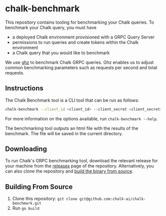 # chalk-benchmark

This repository contains tooling for benchmarking your Chalk queries. To benchmark
your Chalk query, you must have

- a deployed Chalk environment provisioned with a GRPC Query Server
- permissions to run queries and create tokens within the Chalk environment
- a Chalk query that you would like to benchmark

We use [ghz](https://github.com/bojand/ghz) to benchmark Chalk GRPC queries. Ghz enables us to
adjust common benchmarking parameters such as requests per second and total requests.

## Instructions

The Chalk Benchmark tool is a CLI tool that can be run as follows:
```sh
chalk-benchmark --client_id <client_id> --client_secret <client_secret> --in_num 'user.id=1' --out 'user.name' --rps=1 --duration=5
```

For more information on the options available, run `chalk-benchmark --help`.

The benchmarking tool outputs an html file with the results of the benchmark. The file will be saved in the current directory. 

## Downloading 

To run Chalk's GRPC benchmarking tool, download the relevant release for your machine from the [releases](https://github.com/chalk-ai/chalk-benchmark/releases) page of the repository. Alternatively, you can also clone the repository and [build the binary from source](#building-from-source).

## Building From Source

1. Clone this repository: `git clone git@github.com:chalk-ai/chalk-benchmark.git`
2. Run `go build`
